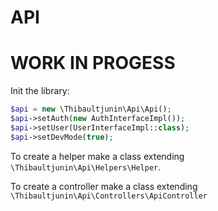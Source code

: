 # API

# WORK IN PROGESS

Init the library:

```php 
$api = new \Thibaultjunin\Api\Api();
$api->setAuth(new AuthInterfaceImpl());
$api->setUser(UserInterfaceImpl::class);
$api->setDevMode(true);
```

To create a helper make a class extending `\Thibaultjunin\Api\Helpers\Helper`.

To create a controller make a class extending `\Thibaultjunin\Api\Controllers\ApiController`
